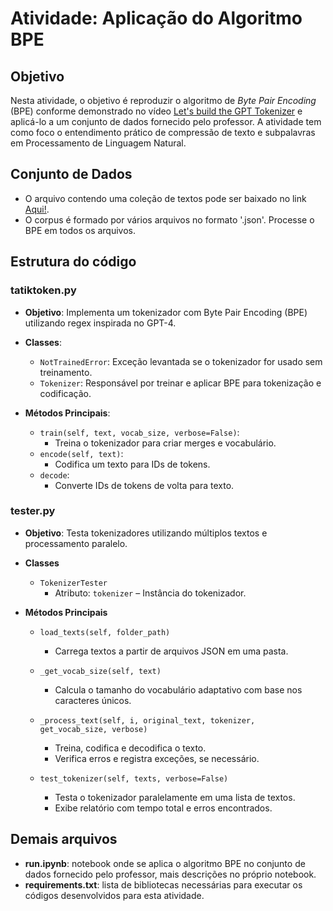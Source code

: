 # Atividade: Aplicação do Algoritmo BPE

## Objetivo

Nesta atividade, o objetivo é reproduzir o algoritmo de *Byte Pair Encoding* (BPE) conforme demonstrado no vídeo [Let's build the GPT Tokenizer](https://www.youtube.com/watch?v=zduSFxRajkE) e aplicá-lo a um conjunto de dados fornecido pelo professor. A atividade tem como foco o entendimento prático de compressão de texto e subpalavras em Processamento de Linguagem Natural.

## Conjunto de Dados

- O arquivo contendo uma coleção de textos pode ser baixado no link [Aqui!](https://unbbr-my.sharepoint.com/:u:/g/personal/thiagodepaulo_unb_br/ETRbkBjaKihNmsQI0eWq9RkB3I9tE-SluKccadGOFJYqmA?e=V9k4Vb).
- O corpus é formado por vários arquivos no formato '.json'. Processe o BPE em todos os arquivos. 

## Estrutura do código

### tatiktoken.py
- **Objetivo**: Implementa um tokenizador com Byte Pair Encoding (BPE) utilizando regex inspirada no GPT-4.

- **Classes**:
    - `NotTrainedError`: Exceção levantada se o tokenizador for usado sem treinamento.
    - `Tokenizer`: Responsável por treinar e aplicar BPE para tokenização e codificação.
- **Métodos Principais**:
    - `train(self, text, vocab_size, verbose=False)`: 
        - Treina o tokenizador para criar merges e vocabulário.
    - `encode(self, text)`: 
        - Codifica um texto para IDs de tokens.
    - `decode`: 
        - Converte IDs de tokens de volta para texto.

### tester.py
- **Objetivo**: Testa tokenizadores utilizando múltiplos textos e processamento paralelo.

- **Classes**  
  - `TokenizerTester`  
    - Atributo: `tokenizer` – Instância do tokenizador.

- **Métodos Principais**  
  - `load_texts(self, folder_path)`  
    - Carrega textos a partir de arquivos JSON em uma pasta.  

  - `_get_vocab_size(self, text)`  
    - Calcula o tamanho do vocabulário adaptativo com base nos caracteres únicos.  

  - `_process_text(self, i, original_text, tokenizer, get_vocab_size, verbose)`  
    - Treina, codifica e decodifica o texto.
    - Verifica erros e registra exceções, se necessário.

  - `test_tokenizer(self, texts, verbose=False)`  
    - Testa o tokenizador paralelamente em uma lista de textos.
    - Exibe relatório com tempo total e erros encontrados.


## Demais arquivos
- **run.ipynb**: notebook onde se aplica o algoritmo BPE no conjunto de dados fornecido pelo professor, mais descrições no próprio notebook.
- **requirements.txt**: lista de bibliotecas necessárias para executar os códigos desenvolvidos para esta atividade.